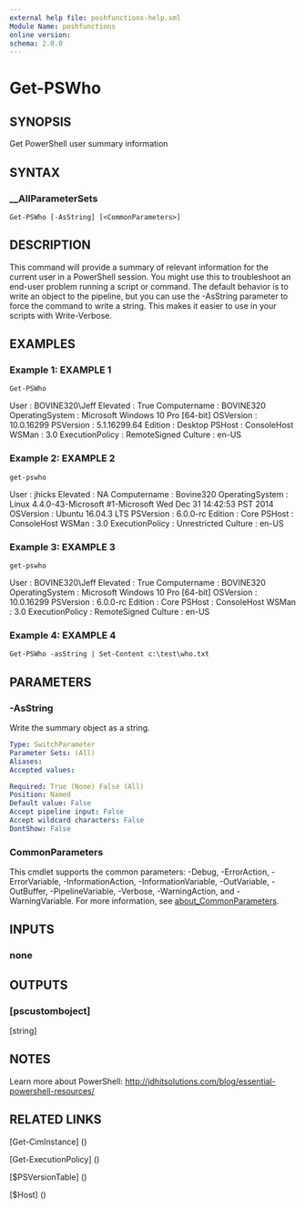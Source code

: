 ```yaml
---
external help file: poshfunctions-help.xml
Module Name: poshfunctions
online version: 
schema: 2.0.0
---
```


# Get-PSWho

## SYNOPSIS

Get PowerShell user summary information

## SYNTAX

### __AllParameterSets

```
Get-PSWho [-AsString] [<CommonParameters>]
```

## DESCRIPTION

This command will provide a summary of relevant information for the current user in a PowerShell session.
You might use this to troubleshoot an end-user
problem running a script or command.
The default behavior is to write an object to the pipeline, but you can use the -AsString parameter to force the
command to write a string.
This makes it easier to use in your scripts with Write-Verbose.


## EXAMPLES

### Example 1: EXAMPLE 1

```
Get-PSWho
```

User            : BOVINE320\Jeff
Elevated        : True
Computername    : BOVINE320
OperatingSystem : Microsoft Windows 10 Pro [64-bit]
OSVersion       : 10.0.16299
PSVersion       : 5.1.16299.64
Edition         : Desktop
PSHost          : ConsoleHost
WSMan           : 3.0
ExecutionPolicy : RemoteSigned
Culture         : en-US





### Example 2: EXAMPLE 2

```
get-pswho
```

User            : jhicks
Elevated        : NA
Computername    : Bovine320
OperatingSystem : Linux 4.4.0-43-Microsoft #1-Microsoft Wed Dec 31 14:42:53 PST 2014
OSVersion       : Ubuntu 16.04.3 LTS
PSVersion       : 6.0.0-rc
Edition         : Core
PSHost          : ConsoleHost
WSMan           : 3.0
ExecutionPolicy : Unrestricted
Culture         : en-US





### Example 3: EXAMPLE 3

```
get-pswho
```

User            : BOVINE320\Jeff
Elevated        : True
Computername    : BOVINE320
OperatingSystem : Microsoft Windows 10 Pro [64-bit]
OSVersion       : 10.0.16299
PSVersion       : 6.0.0-rc
Edition         : Core
PSHost          : ConsoleHost
WSMan           : 3.0
ExecutionPolicy : RemoteSigned
Culture         : en-US





### Example 4: EXAMPLE 4

```
Get-PSWho -asString | Set-Content c:\test\who.txt
```








## PARAMETERS

### -AsString

Write the summary object as a string.

```yaml
Type: SwitchParameter
Parameter Sets: (All)
Aliases: 
Accepted values: 

Required: True (None) False (All)
Position: Named
Default value: False
Accept pipeline input: False
Accept wildcard characters: False
DontShow: False
```


### CommonParameters

This cmdlet supports the common parameters: -Debug, -ErrorAction, -ErrorVariable, -InformationAction, -InformationVariable, -OutVariable, -OutBuffer, -PipelineVariable, -Verbose, -WarningAction, and -WarningVariable. For more information, see [about_CommonParameters](http://go.microsoft.com/fwlink/?LinkID=113216).

## INPUTS

### none


## OUTPUTS

### [pscustomboject]
[string]


## NOTES

Learn more about PowerShell: http://jdhitsolutions.com/blog/essential-powershell-resources/


## RELATED LINKS

[Get-CimInstance] ()

[Get-ExecutionPolicy] ()

[$PSVersionTable] ()

[$Host] ()

